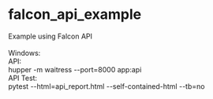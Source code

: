 # falcon_api_example
Example using Falcon API<br />
<br />
Windows:<br />
API:<br />
  hupper -m waitress --port=8000 app:api<br />
API Test:<br />
  pytest --html=api_report.html --self-contained-html --tb=no<br />